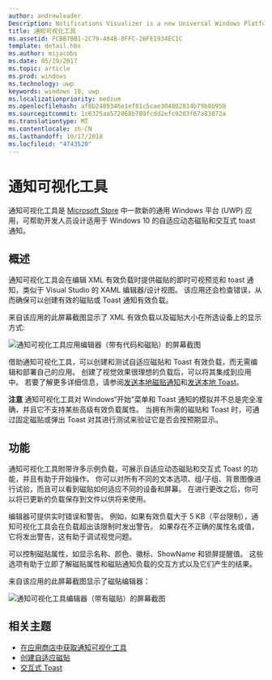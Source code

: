 ```yaml
---
author: andrewleader
Description: Notifications Visualizer is a new Universal Windows Platform (UWP) app in the Store that helps developers design adaptive live tiles for Windows 10.
title: 通知可视化工具
ms.assetid: FCBB7BB1-2C79-484B-8FFC-26FE1934EC1C
template: detail.hbs
ms.author: mijacobs
ms.date: 05/19/2017
ms.topic: article
ms.prod: windows
ms.technology: uwp
keywords: windows 10, uwp
ms.localizationpriority: medium
ms.openlocfilehash: af8b2489346e1ef81c5cae304802814b79b8b950
ms.sourcegitcommit: 1c6325aa572868b789fcdd2efc9203f67a83872a
ms.translationtype: MT
ms.contentlocale: zh-CN
ms.lasthandoff: 10/17/2018
ms.locfileid: "4743520"
---
```

# <a name="notifications-visualizer"></a>通知可视化工具

 


通知可视化工具是 [Microsoft Store](https://www.microsoft.com/store/apps/notifications-visualizer/9nblggh5xsl1) 中一款新的通用 Windows 平台 (UWP) 应用，可帮助开发人员设计适用于 Windows 10 的自适应动态磁贴和交互式 toast 通知。


## <a name="overview"></a>概述

通知可视化工具会在编辑 XML 有效负载时提供磁贴的即时可视预览和 toast 通知，类似于 Visual Studio 的 XAML 编辑器/设计视图。 该应用还会检查错误，从而确保可以创建有效的磁贴或 Toast 通知有效负载。

来自该应用的此屏幕截图显示了 XML 有效负载以及磁贴大小在所选设备上的显示方式:

![通知可视化工具应用编辑器（带有代码和磁贴）的屏幕截图](images/notif-visualizer-001.png)

 

借助通知可视化工具，可以创建和测试自适应磁贴和 Toast 有效负载，而无需编辑和部署自己的应用。 创建了视觉效果很理想的负载后，可以将其集成到应用中。 若要了解更多详细信息，请参阅[发送本地磁贴通知](sending-a-local-tile-notification.md)和[发送本地 Toast](send-local-toast.md)。

**注意**   通知可视化工具对 Windows“开始”菜单和 Toast 通知的模拟并不总是完全准确，并且它不支持某些高级有效负载属性。 当拥有所需的磁贴和 Toast 时，可通过固定磁贴或弹出 Toast 对其进行测试来验证它是否会按预期显示。

 

## <a name="features"></a>功能

通知可视化工具附带许多示例负载，可展示自适应动态磁贴和交互式 Toast 的功能，并且有助于开始操作。 你可以对所有不同的文本选项、组/子组、背景图像进行试验，而且可以看到磁贴如何适应不同的设备和屏幕。 在进行更改之后，你可以将已更新的负载保存到文件以供将来使用。

编辑器可提供实时错误和警告。 例如，如果有效负载大于 5 KB（平台限制），通知可视化工具会在负载超出该限制时发出警告。 如果存在不正确的属性名或值，它将发出警告，这有助于调试视觉问题。

可以控制磁贴属性，如显示名称、颜色、徽标、ShowName 和锁屏提醒值。 这些选项有助于立即了解磁贴属性和磁贴通知负载的交互方式以及它们产生的结果。

来自该应用的此屏幕截图显示了磁贴编辑器：

![通知可视化工具编辑器（带有磁贴）的屏幕截图](images/notif-visualizer-004.png)

 

## <a name="related-topics"></a>相关主题

* [在应用商店中获取通知可视化工具](https://www.microsoft.com/store/apps/notifications-visualizer/9nblggh5xsl1)
* [创建自适应磁贴](create-adaptive-tiles.md)
* [交互式 Toast](adaptive-interactive-toasts.md)